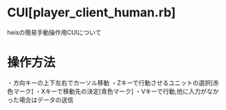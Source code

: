 # CUI[player_client_human.rb]
heisの簡易手動操作用CUIについて

# 操作方法
・方向キーの上下左右でカーソル移動
・Zキーで行動させるユニットの選択[赤色マーク]
・Xキーで移動先の決定[青色マーク]
・Vキーで行動,他に入力がなかった場合はデータの送信
